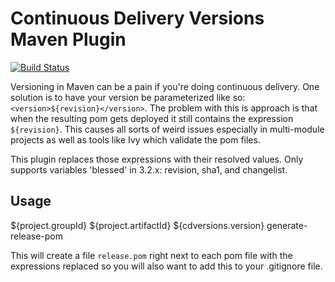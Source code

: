 Continuous Delivery Versions Maven Plugin
=========================================

[![Build Status](https://travis-ci.org/jeffskj/cd-versions-maven-plugin.svg?branch=master)](https://travis-ci.org/jeffskj/cd-versions-maven-plugin)

Versioning in Maven can be a pain if you're doing continuous delivery. One solution is to have your version be parameterized like so: `<version>${revision}</version>`. The problem with this is approach is that when the resulting pom gets deployed it still contains the expression `${revision}`. This causes all sorts of weird issues especially in multi-module projects as well as tools like Ivy which validate the pom files. 

This plugin replaces those expressions with their resolved values. Only supports variables 'blessed' in 3.2.x: revision, sha1, and changelist.

Usage
-----

   <build>
      <plugins>
        <plugin>
          <groupId>${project.groupId}</groupId>
          <artifactId>${project.artifactId}</artifactId>
          <version>${cdversions.version}</version>
          <executions>
            <execution>
              <goals>
                <goal>generate-release-pom</goal>
              </goals>
            </execution>
          </executions>
        </plugin>
      </plugins>
    </build>

This will create a file `release.pom` right next to each pom file with the expressions replaced so you will also want to add this to your .gitignore file.